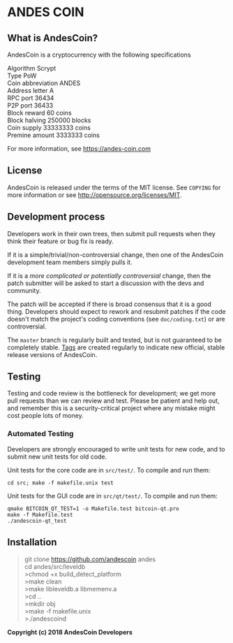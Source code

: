 ANDES COIN
===========



What is AndesCoin?
----------------

AndesCoin is a cryptocurrency with the following specifications  
  
Algorithm 	Scrypt  
Type 	PoW  
Coin abbreviation 	ANDES  
Address letter 	A  
RPC port 	36434  
P2P port 	36433  
Block reward 	60 coins  
Block halving 	250000 blocks  
Coin supply 	33333333 coins  
Premine amount 	3333333 coins  
  
For more information, see https://andes-coin.com  
  
License  
-------

AndesCoin is released under the terms of the MIT license. See `COPYING` for more
information or see http://opensource.org/licenses/MIT.  

Development process  
-------------------

Developers work in their own trees, then submit pull requests when they think
their feature or bug fix is ready.

If it is a simple/trivial/non-controversial change, then one of the AndesCoin
development team members simply pulls it.

If it is a *more complicated or potentially controversial* change, then the patch
submitter will be asked to start a discussion with the devs and community.

The patch will be accepted if there is broad consensus that it is a good thing.
Developers should expect to rework and resubmit patches if the code doesn't
match the project's coding conventions (see `doc/coding.txt`) or are
controversial.

The `master` branch is regularly built and tested, but is not guaranteed to be
completely stable. [Tags](https://github.com/andescoin/andescoin/tags) are created
regularly to indicate new official, stable release versions of AndesCoin.

Testing
-------

Testing and code review is the bottleneck for development; we get more pull
requests than we can review and test. Please be patient and help out, and
remember this is a security-critical project where any mistake might cost people
lots of money.

### Automated Testing

Developers are strongly encouraged to write unit tests for new code, and to
submit new unit tests for old code.

Unit tests for the core code are in `src/test/`. To compile and run them:

    cd src; make -f makefile.unix test

Unit tests for the GUI code are in `src/qt/test/`. To compile and run them:

    qmake BITCOIN_QT_TEST=1 -o Makefile.test bitcoin-qt.pro
    make -f Makefile.test
    ./andescoin-qt_test


Installation
------------

>git clone https://github.com/andescoin andes  
>cd andes/src/leveldb  
	>chmod +x build_detect_platform  
	>make clean  
	>make libleveldb.a libmemenv.a  
	>cd ..  
	>mkdir obj  
	>make -f makefile.unix  
	>./andescoind  


**Copyright (c) 2018 AndesCoin Developers**


